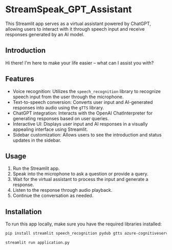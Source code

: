 # StreamSpeak_GPT_Assistant


This Streamlit app serves as a virtual assistant powered by ChatGPT, allowing users to interact with it through speech input and receive responses generated by an AI model.

## Introduction

Hi there! I'm here to make your life easier – what can I assist you with?

## Features

- Voice recognition: Utilizes the `speech_recognition` library to recognize speech input from the user through the microphone.
- Text-to-speech conversion: Converts user input and AI-generated responses into audio using the `gTTS` library.
- ChatGPT integration: Interacts with the OpenAI ChatInterpreter for generating responses based on user queries.
- Interactive UI: Displays user input and AI responses in a visually appealing interface using Streamlit.
- Sidebar customization: Allows users to see the introduction and status updates in the sidebar.

## Usage

1. Run the Streamlit app.
2. Speak into the microphone to ask a question or provide a query.
3. Wait for the virtual assistant to process the input and generate a response.
4. Listen to the response through audio playback.
5. Continue the conversation as needed.

## Installation

To run this app locally, make sure you have the required libraries installed:

```bash
pip install streamlit speech_recognition pydub gtts azure-cognitiveservices-speech
```

```bash
streamlit run application.py
```
